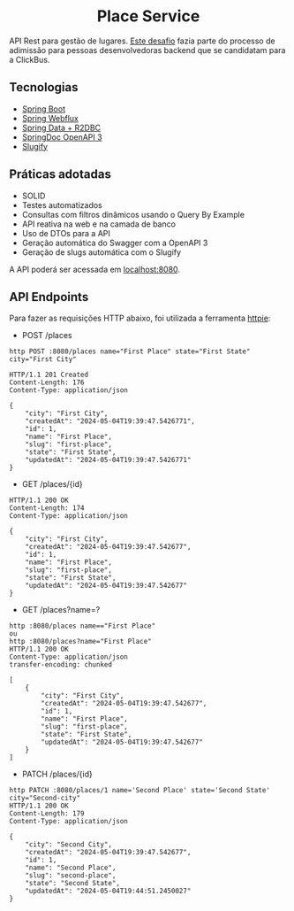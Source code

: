 <h1 align="center">
  Place Service
</h1>

API Rest para gestão de lugares. [Este desafio](https://github.com/RocketBus/quero-ser-clickbus/tree/master/testes/backend-developer) fazia parte do processo de adimissão para pessoas desenvolvedoras backend que se candidatam para a ClickBus.

## Tecnologias
 
- [Spring Boot](https://spring.io/projects/spring-boot)
- [Spring Webflux](https://docs.spring.io/spring-framework/reference/web/webflux.html)
- [Spring Data + R2DBC](https://docs.spring.io/spring-framework/reference/data-access/r2dbc.html)
- [SpringDoc OpenAPI 3](https://springdoc.org/v2/#spring-webflux-support)
- [Slugify](https://github.com/slugify/slugify)

## Práticas adotadas

- SOLID
- Testes automatizados
- Consultas com filtros dinâmicos usando o Query By Example
- API reativa na web e na camada de banco
- Uso de DTOs para a API
- Geração automática do Swagger com a OpenAPI 3
- Geração de slugs automática com o Slugify

A API poderá ser acessada em [localhost:8080](http://localhost:8080).

## API Endpoints

Para fazer as requisições HTTP abaixo, foi utilizada a ferramenta [httpie](https://httpie.io):

- POST /places
```
http POST :8080/places name="First Place" state="First State" city="First City"

HTTP/1.1 201 Created
Content-Length: 176
Content-Type: application/json

{
    "city": "First City",
    "createdAt": "2024-05-04T19:39:47.5426771",
    "id": 1,
    "name": "First Place",
    "slug": "first-place",
    "state": "First State",
    "updatedAt": "2024-05-04T19:39:47.5426771"
}
```

- GET /places/{id}
```
HTTP/1.1 200 OK
Content-Length: 174
Content-Type: application/json

{
    "city": "First City",
    "createdAt": "2024-05-04T19:39:47.542677",
    "id": 1,
    "name": "First Place",
    "slug": "first-place",
    "state": "First State",
    "updatedAt": "2024-05-04T19:39:47.542677"
}
```

- GET /places?name=?
```
http :8080/places name=="First Place"
ou
http :8080/places?name="First Place"
HTTP/1.1 200 OK
Content-Type: application/json
transfer-encoding: chunked

[
    {
        "city": "First City",
        "createdAt": "2024-05-04T19:39:47.542677",
        "id": 1,
        "name": "First Place",
        "slug": "first-place",
        "state": "First State",
        "updatedAt": "2024-05-04T19:39:47.542677"
    }
]
```

- PATCH /places/{id}
```
http PATCH :8080/places/1 name='Second Place' state='Second State' city="Second-city"
HTTP/1.1 200 OK
Content-Length: 179
Content-Type: application/json

{
    "city": "Second City",
    "createdAt": "2024-05-04T19:39:47.542677",
    "id": 1,
    "name": "Second Place",
    "slug": "second-place",
    "state": "Second State",
    "updatedAt": "2024-05-04T19:44:51.2450027"
}
```